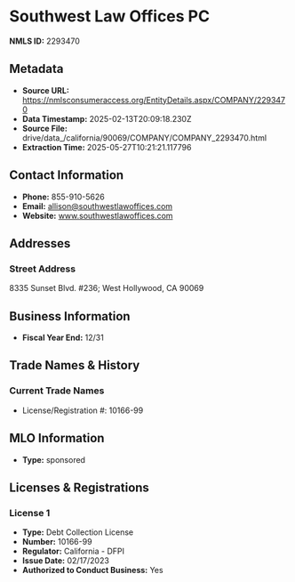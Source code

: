 # Southwest Law Offices PC

**NMLS ID:** 2293470

## Metadata
- **Source URL:** https://nmlsconsumeraccess.org/EntityDetails.aspx/COMPANY/2293470
- **Data Timestamp:** 2025-02-13T20:09:18.230Z
- **Source File:** drive/data_/california/90069/COMPANY/COMPANY_2293470.html
- **Extraction Time:** 2025-05-27T10:21:21.117796

## Contact Information
- **Phone:** 855-910-5626
- **Email:** allison@southwestlawoffices.com
- **Website:** www.southwestlawoffices.com

## Addresses
### Street Address
8335 Sunset Blvd. #236; West Hollywood, CA 90069

## Business Information
- **Fiscal Year End:** 12/31

## Trade Names & History
### Current Trade Names
- License/Registration #: 10166-99

## MLO Information
- **Type:** sponsored

## Licenses & Registrations

### License 1
- **Type:** Debt Collection License
- **Number:** 10166-99
- **Regulator:** California - DFPI
- **Issue Date:** 02/17/2023
- **Authorized to Conduct Business:** Yes
